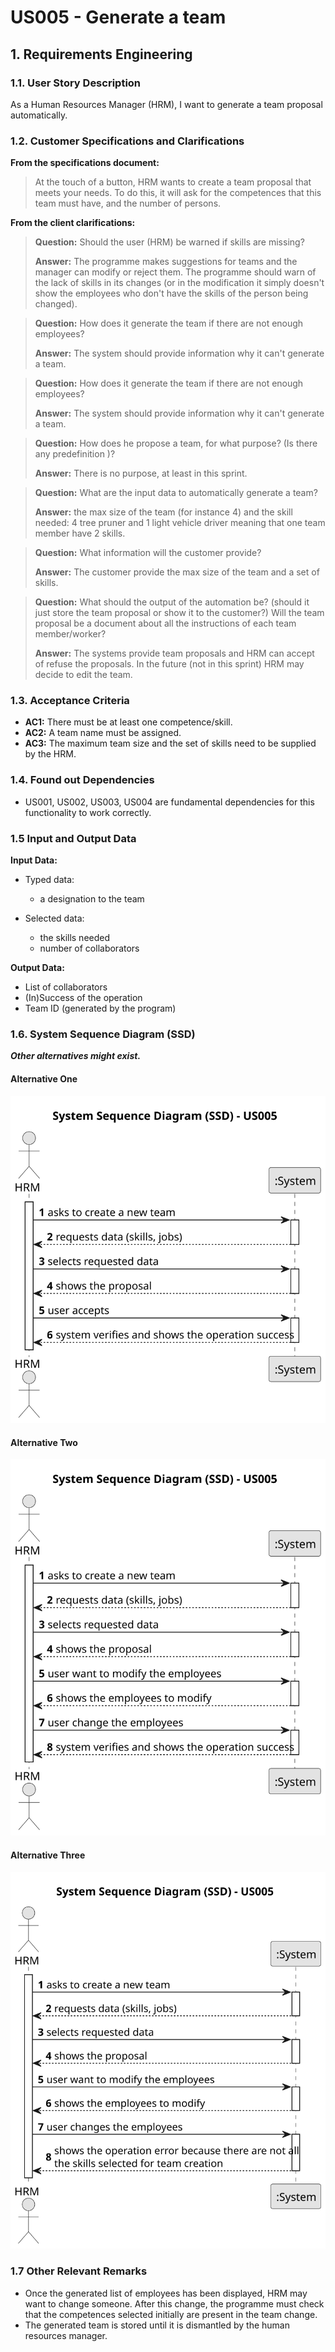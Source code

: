 # US005 - Generate a team


## 1. Requirements Engineering

### 1.1. User Story Description

As a Human Resources Manager (HRM), I want to generate a team proposal automatically.

### 1.2. Customer Specifications and Clarifications 

**From the specifications document:**

>	At the touch of a button, HRM wants to create a team proposal that meets your needs. To do this, it will ask for the competences that this team must have, and the number of persons.

**From the client clarifications:**

> **Question:** Should the user (HRM) be warned if skills are missing?
>
> **Answer:** The programme makes suggestions for teams and the manager can modify or reject them. The programme should warn of the lack of skills in its changes (or in the modification it simply doesn't show the employees who don't have the skills of the person being changed).

> **Question:** How does it generate the team if there are not enough employees?
> 
> **Answer:** The system should provide information why it can't generate a team.

> **Question:** How does it generate the team if there are not enough employees?
>
> **Answer:** The system should provide information why it can't generate a team.

> **Question:** How does he propose a team, for what purpose? (Is there any predefinition )?
> 
> **Answer:** There is no purpose, at least in this sprint.

> **Question:** What are the input data to automatically generate a team?
> 
> **Answer:** the max size of the team (for instance 4) and the skill needed: 4 tree pruner and 1 light vehicle driver meaning that one team member have 2 skills.

> **Question:** What information will the customer provide?
>
> **Answer:** The customer provide the max size of the team and a set of skills.

> **Question:** What should the output of the automation be? (should it just store the team proposal or show it to the customer?)  Will the team proposal be a document about all the instructions of each team member/worker?
>
> **Answer:** The systems provide team proposals and HRM can accept of refuse the proposals. In the future (not in this sprint) HRM may decide to edit the team.

### 1.3. Acceptance Criteria

* **AC1:** There must be at least one competence/skill.
* **AC2:** A team name must be assigned.
* **AC3:** The maximum team size and the set of skills need to be supplied by the HRM.

### 1.4. Found out Dependencies

* US001, US002, US003, US004 are fundamental dependencies for this functionality to work correctly.

### 1.5 Input and Output Data

**Input Data:**

* Typed data:
    * a designation to the team


* Selected data:
    * the skills needed
    * number of collaborators

**Output Data:**

* List of collaborators
* (In)Success of the operation
* Team ID (generated by the program)

### 1.6. System Sequence Diagram (SSD)

**_Other alternatives might exist._**

#### Alternative One

![System Sequence Diagram - Alternative One](svg/us005-system-sequence-diagram-alternative-one.svg)

#### Alternative Two

![System Sequence Diagram - Alternative Two](svg/us005-system-sequence-diagram-alternative-two.svg)

#### Alternative Three

![System Sequence Diagram - Alternative Three](svg/us005-system-sequence-diagram-alternative-three.svg)

### 1.7 Other Relevant Remarks

* Once the generated list of employees has been displayed, HRM may want to change someone. After this change, the programme must check that the competences selected initially are present in the team change.
* The generated team is stored until it is dismantled by the human resources manager.